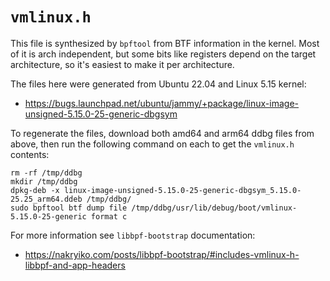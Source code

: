 # `vmlinux.h`

This file is synthesized by `bpftool` from BTF information in the kernel.
Most of it is arch independent, but some bits like registers depend on
the target architecture, so it's easiest to make it per architecture.

The files here were generated from Ubuntu 22.04 and Linux 5.15 kernel:

* https://bugs.launchpad.net/ubuntu/jammy/+package/linux-image-unsigned-5.15.0-25-generic-dbgsym

To regenerate the files, download both amd64 and arm64 ddbg files from above,
then run the following command on each to get the `vmlinux.h` contents:

```
rm -rf /tmp/ddbg
mkdir /tmp/ddbg
dpkg-deb -x linux-image-unsigned-5.15.0-25-generic-dbgsym_5.15.0-25.25_arm64.ddeb /tmp/ddbg/
sudo bpftool btf dump file /tmp/ddbg/usr/lib/debug/boot/vmlinux-5.15.0-25-generic format c
```

For more information see `libbpf-bootstrap` documentation:

* https://nakryiko.com/posts/libbpf-bootstrap/#includes-vmlinux-h-libbpf-and-app-headers
